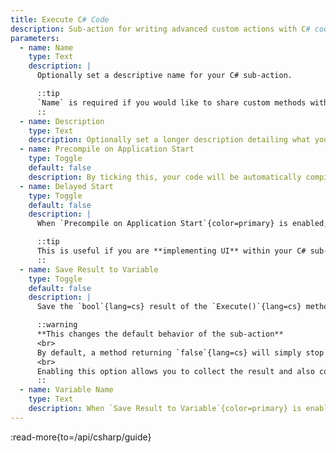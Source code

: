 ```yaml
---
title: Execute C# Code
description: Sub-action for writing advanced custom actions with C# code
parameters:
  - name: Name
    type: Text
    description: |
      Optionally set a descriptive name for your C# sub-action.

      ::tip
      `Name` is required if you would like to share custom methods with the [Execute C# Method](/api/sub-actions/core/csharp/execute-csharp-method) sub-action.
      ::
  - name: Description
    type: Text
    description: Optionally set a longer description detailing what your C# sub-action does.
  - name: Precompile on Application Start
    type: Toggle
    default: false
    description: By ticking this, your code will be automatically compiled when you start Streamer.bot so it is ready to go, instead of the first time the sub-action is executed.
  - name: Delayed Start
    type: Toggle
    default: false
    description: |
      When `Precompile on Application Start`{color=primary} is enabled, delay compilation until later in the startup routine.

      ::tip
      This is useful if you are **implementing UI** within your C# sub-action.
      ::
  - name: Save Result to Variable
    type: Toggle
    default: false
    description: |
      Save the `bool`{lang=cs} result of the `Execute()`{lang=cs} method

      ::warning
      **This changes the default behavior of the sub-action**
      <br>
      By default, a method returning `false`{lang=cs} will simply stop execution of the entire action.
      <br>
      Enabling this option allows you to collect the result and also continue execution **regardless of the return value**.
      ::
  - name: Variable Name
    type: Text
    description: When `Save Result to Variable`{color=primary} is enabled, define the name of the resulting variable.
---
```


:read-more{to=/api/csharp/guide}
